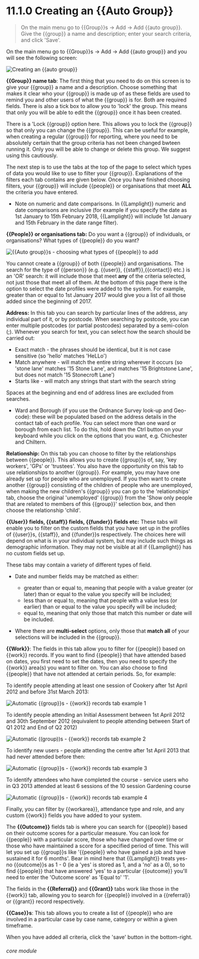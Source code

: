 # 11.1.0    Creating an {{Auto Group}}

> On the main menu go to {{Group}}s -> Add -> Add {{auto group}}. Give the {{group}} a name and description; enter your search criteria, and click 'Save'. 

On the main menu go to {{Group}}s -> Add -> Add {{auto group}} and you will see the following screen:

![Creating an {{auto group}}](103a.png)

**{{Group}} name tab**: The first thing that you need to do on this screen is to give your {{group}} a name and a description.  Choose something that makes it clear who your {{group}} is made up of as these fields are used to remind you and other users of what the {{group}} is for. Both are required fields. There is also a tick box to allow you to 'lock' the group. This means that only you will be able to edit the {{group}} once it has been created.

There is a 'Lock {{group}} option here.  This allows you to lock the {{group}} so that only you can change the {{group}}.  This can be useful for example, when creating a regular {{group}} for reporting, where you need to be absolutely certain that the group criteria has not been changed bwteen running it.  Only you will be able to change or delete this group.  We suggest using this cautiously.

The next step is to use the tabs at the top of the page to select which types of data you would like to use to filter your {{group}}.  Explanations of the filters each tab contains are given below.  Once you have finished choosing filters, your {{group}} will include {{people}} or organisations that meet **ALL** the criteria you have entered. 

* Note on numeric and date comparisons.  In {{Lamplight}} numeric and date comparisons are inclusive (for example if you specify the date as 1st January to 15th February 2018, {{Lamplight}} will include 1st January and 15th February in the date range filter).

**{{People}} or organisations tab:** Do you want a {{group}} of individuals, or organisations? What types of {{people}} do you want?
 
![{{Auto group}}s - choosing what types of {{people}} to add](103b.png)

You cannot create a {{group}} of both {{people}} and organisations. The search for the type of {{person}} (e.g. {{user}}, {{staff}},{{contact}} etc.) is an 'OR' search: it will include those that meet **any** of the criteria selected, not just those that meet all of them. At the bottom of this page there is the option to select the date profiles were added to the system. For example, 
greater than or equal to 1st January 2017 would give you a list of all those added since the beginning of 2017.

**Address:**  In this tab you can search by particular lines of the address, any individual part of it, or by postcode. When searching by postcode, you can enter multiple postcodes (or partial postcodes) separated by a semi-colon (;). Whenever you search for text, you can select how the search should be carried out: 

  * Exact match - the phrases should be identical, but it is not case sensitive (so 'hello' matches 'HeLLo')
  * Match anywhere - will match the entire string wherever it occurs (so 'stone lane' matches '15 Stone Lane', and matches '15 Brightstone Lane', but does not match '15 Stonecroft Lane')
  * Starts like - will match any strings that start with the search string

Spaces at the beginning and end of address lines are excluded from searches.

  * Ward and Borough (if you use the Ordnance Survey look-up and Geo-code): these will be populated based on the address details in the contact tab of each profile. You can select more than one ward or borough from each list. To do this, hold down the Ctrl button on your keyboard while you click on the options that you want, e.g. Chichester and Chiltern. 

**Relationship:** On this tab you can choose to filter by the relationships between {{people}}. This allows you to create {{group}}s of, say, 'key workers', 'GPs' or 'trustees'. You also have the opportunity on this tab to use relationships to another {{group}}. For example, you may have one already set up  for people who are unemployed. If you then want to create another {{group}} consisting of the  children of people who are unemployed, when making the new children's {{group}} you can go to the 'relationships' tab, choose the original 'unemployed' {{group}} from the 'Show only people that are related to members of this {{group}}' selection box, and then choose the relationship 'child'. 

**{{User}} fields, {{staff}} fields, {{funder}} fields etc:** These tabs will enable you to filter on the custom fields that you have set up in the profiles of {{user}}s, {{staff}}, and {{funder}}s respectively.  The choices here will depend on what is in your individual system, but may include such things as demographic information.  They may not be visible at all if {{Lamplight}} has no custom fields set up.

These tabs may contain a variety of different types of field. 
* Date and number fields may be matched as either: 

  * greater than or equal to, meaning that people with a value greater (or later) than or equal to the value you specify will be included;
  * less than or equal to, meaning that people with a value less (or earlier) than or equal to the value you specify will be included;
  * equal to, meaning that only those that match this number or date will be included.

* Where there are **multi-select** options, only those that **match all** of your selections will be included in the {{group}}.

**{{Work}}**: The fields in this tab allow you to filter for {{people}} based on {{work}} records. If you want to find {{people}} that have attended based on dates, you first need to set the dates, then you need to specify the {{work}} area(s) you want to filter on. You can also choose to find {{people}} that have not attended at certain periods. So, for example:

To identify people attending at least one session of Cookery after 1st April 2012 and before 31st March 2013:

![Automatic {{group}}s - {{work}} records tab example 1](103c.png)

To identify people attending an Initial Assessment between 1st April 2012 and 30th September 2012 (equivalent to people attending between Start of Q1 2012 and End of Q2 2012)

![Automatic ((group))s - {{work}} records tab example 2](103d.png)

To identify new users - people attending the centre after 1st April 2013 that had never attended before then:

![Automatic {{group}}s - {{work}} records tab example 3](103e.png)

To identify attendees who have completed the course - service users who in Q3 2013 attended at least 6 sessions of the 10 session Gardening course

![Automatic {{group}}s - {{work}} records tab example 4](103f.png)

Finally, you can filter by {{workarea}}, attendance type and role, and any custom {{work}} fields you have added to your system.

The **{{Outcome}}** fields tab is where you can search for {{people}} based on their outcome scores for a particular measure. You can look for {{people}} with a particular score, those who have changed over time or those who have maintained a score for a specified period of time. This will let you set up {{group}}s like '{{people}} who have gained a job and have sustained it for 6 months'. Bear in mind here that {{Lamplight}} treats yes-no {{outcome}}s as 1 - 0 (ie a 'yes' is stored as 1, and a 'no' as a 0), so to find {{people}} that have answered 'yes' to a particular {{outcome}} you'll need to enter the 'Outcome score' as 'Equal to' '1'. 

The fields in the **{{Referral}}** and **{{Grant}}** tabs work like those in the {{work}} tab, allowing you to search for {{people}} involved in a {{referral}} or {{grant}} record respectively. 

**{{Case}}s**:  This tab allows you to create a list of {{people}} who are involved in a particular case by case name, category or within a given timeframe.

When you have added all criteria, click the 'save' button in the bottom-right.


###### core module

